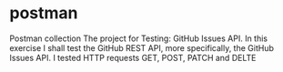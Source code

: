 # postman
Postman collection
The project for Testing: GitHub Issues API. In this exercise I shall test the GitHub REST API, more specifically, the GitHub Issues API. 
I tested HTTP requests GET, POST, PATCH and DELTE
